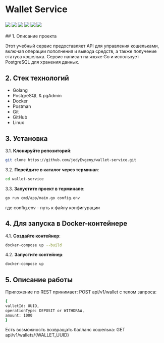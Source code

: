 # Wallet Service
<h3 align="left">    
    <img src="https://img.shields.io/badge/go-%2300ADD8.svg?style=for-the-badge&logo=go&logoColor=white">
    <img src="https://img.shields.io/badge/postgres-%23316192.svg?style=for-the-badge&logo=postgresql&logoColor=white">
    <img src="https://img.shields.io/badge/git-%23F05033.svg?style=for-the-badge&logo=git&logoColor=white">
    <img src="https://img.shields.io/badge/github-%23121011.svg?style=for-the-badge&logo=github&logoColor=white">
    <img src="https://img.shields.io/badge/Postman-FF6C37?style=for-the-badge&logo=postman&logoColor=white">
    <img src="https://img.shields.io/badge/Linux-FCC624?style=for-the-badge&logo=linux&logoColor=black">
</h3> 
## 1. Описание проекта

Этот учебный сервис предоставляет API для управления кошельками, включая операции пополнения и вывода средств, а также получение статуса кошелька. Сервис написан на языке Go и использует PostgreSQL для хранения данных.

## 2. Стек технологий

- Golang
- PostgreSQL & pgAdmin
- Docker
- Postman
- Git
- GitHub
- Linux

## 3. Установка

3.1. **Клонируйте репозиторий**:
   ```bash
   git clone https://github.com/jedyEvgeny/wallet-service.git
 ```

3.2. **Перейдите в каталог через терминал**:

   ```bash
   cd wallet-service
 ```

3.3. **Запустите проект в терминале**:

   ```bash
   go run cmd/app/main.go config.env
 ```
где config.env - путь к файлу конфигурации

## 4. Для запуска в Docker-контейнере

4.1. **Создайте контейнер**:
   ```bash
   docker-compose up --build
 ```

4.2. **Запустите контейнер**:
   ```bash
   docker-compose up
 ```

## 5. Описание работы
Приложение по REST принимает:
POST api/v1/wallet с телом запроса:
 ```bash
{
valletId: UUID,
operationType: DEPOSIT or WITHDRAW,
amount: 1000
}
 ```

Есть возможность возвращать балланс кошелька:
GET api/v1/wallets/{WALLET_UUID}


